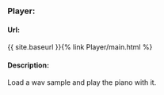 ### Player:

#### Url: 

{{ site.baseurl }}{% link Player/main.html %}

#### Description:

Load a wav sample and play the piano with it.